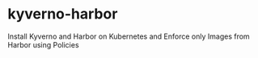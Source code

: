 # kyverno-harbor
Install Kyverno and Harbor on Kubernetes and Enforce only Images from Harbor using Policies
